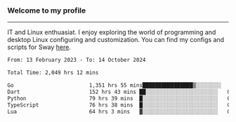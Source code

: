 ### Welcome to my profile

---

IT and Linux enthuasiat. I enjoy exploring the world of programming and desktop Linux configuring and customization. You can find my configs and scripts for Sway [here](https://github.com/uroborosq/mess-of-linux-configurations).

<!-- <div display="block">
 	<img align="left" width="48%" alt="isocalendar" src=".github/metrics/isocalendar_metrics.svg" />
	<img align="center" width="48%" alt="contributions" src=".github/metrics/contributions_metrics.svg" />
	<img align="center" alt="languages" src=".github/metrics/languages_metrics.svg" />
</div> -->

<!-- ![](https://komarev.com/ghpvc/?username=uroborosq&color=success&style=flat-square) -->
<!-- [](https://img.shields.io/github/last-commit/uroborosq/uroborosq?label=Profile%20updated&style=flat-square) -->

<!--START_SECTION:waka-->

```txt
From: 13 February 2023 - To: 14 October 2024

Total Time: 2,049 hrs 12 mins

Go                        1,351 hrs 55 mins████████████████▒░░░░░░░░   65.27 %
Dart                      152 hrs 43 mins ██░░░░░░░░░░░░░░░░░░░░░░░   07.37 %
Python                    79 hrs 39 mins  █░░░░░░░░░░░░░░░░░░░░░░░░   03.85 %
TypeScript                76 hrs 38 mins  █░░░░░░░░░░░░░░░░░░░░░░░░   03.70 %
Lua                       64 hrs 3 mins   ▓░░░░░░░░░░░░░░░░░░░░░░░░   03.09 %
```

<!--END_SECTION:waka-->
